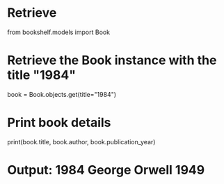 # Retrieve

from bookshelf.models import Book

# Retrieve the Book instance with the title "1984"
book = Book.objects.get(title="1984")

# Print book details
print(book.title, book.author, book.publication_year)

# Output: 1984 George Orwell 1949
